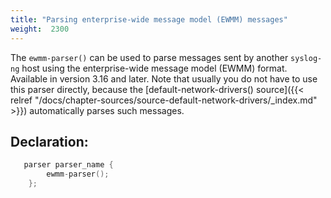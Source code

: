 ```yaml
---
title: "Parsing enterprise-wide message model (EWMM) messages"
weight:  2300
---
```

<!-- DISCLAIMER: This file is based on the syslog-ng Open Source Edition documentation https://github.com/balabit/syslog-ng-ose-guides/commit/2f4a52ee61d1ea9ad27cb4f3168b95408fddfdf2 and is used under the terms of The syslog-ng Open Source Edition Documentation License. The file has been modified by Axoflow. -->

The `ewmm-parser()` can be used to parse messages sent by another `syslog-ng` host using the enterprise-wide message model (EWMM) format. Available in version 3.16 and later. Note that usually you do not have to use this parser directly, because the [default-network-drivers() source]({{< relref "/docs/chapter-sources/source-default-network-drivers/_index.md" >}}) automatically parses such messages.


## Declaration:

```c
   parser parser_name {
        ewmm-parser();
    };
```

